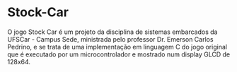 # Stock-Car
O jogo Stock Car é um projeto da disciplina de sistemas embarcados da UFSCar - Campus Sede, ministrada pelo professor Dr. Emerson Carlos Pedrino, e se trata de uma implementação em linguagem C do jogo original que é executado por um microcontrolador e mostrado num display GLCD de 128x64.
